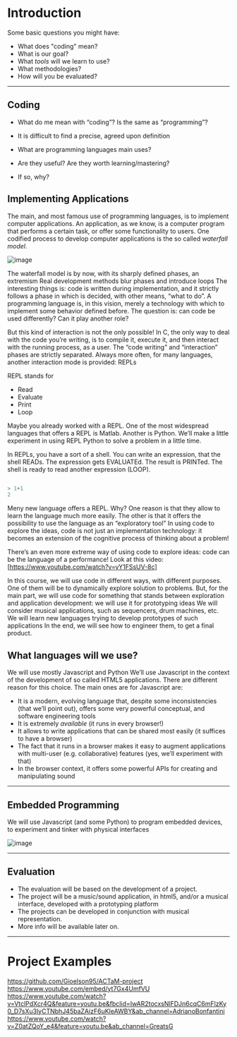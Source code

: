 # Introduction

Some basic questions you might have:

* What does "coding" mean?
* What is our goal?
* What _tools_ will we learn to use?
* What methodologies?
* How will you be evaluated?

---

## Coding

* What do me mean with “coding”? Is the same as “programming”?

* It is difficult to find a precise, agreed upon definition

* What are programming languages main uses?
* Are they useful? Are they worth learning/mastering?
* If so, why?

## Implementing Applications

The main, and most famous use of programming languages, is to implement computer applications.
An application, as we know, is a computer program that performs a certain task, or offer some functionality to users.
One codified process to develop computer applications is the so called _waterfall model_.

![image](https://github.com/fbrusch/actam_2023_2024/assets/1415376/9c03aa32-c92d-4a5c-befb-eed72da9fd8b)

The waterfall model is by now, with its sharply defined phases, an extremism
Real development methods blur phases and introduce loops
The interesting things is: code is written during implementation, and it strictly follows a phase in which is decided, with other means, “what to do”.
A programming language is, in this vision, merely a technology with which to implement some behavior defined before.
The question is: can code be used differently? Can it play another role?

But this kind of interaction is not the only possible!
In C, the only way to deal with the code you’re writing, is to compile it, execute it, and then interact with the running process, as a user. The “code writing” and “interaction” phases are strictly separated. 
Always more often, for many languages, another interaction mode is provided: REPLs

REPL stands for
* Read
* Evaluate
* Print
* Loop

Maybe you already worked with a REPL. One of the most widespread languages that offers a REPL is Matlab.
Another is Python. We’ll make a little experiment in using REPL Python to solve a problem in a little time.

In REPLs, you have a sort of a shell.
You can write an expression, that the shell READs.
The expression gets EVALUATEd.
The result is PRINTed.
The shell is ready to read another expression (LOOP).

```python

> 1+1
2
```
Meny new language offers a REPL. Why?
One reason is that they allow to learn the language much more easily.
The other is that it offers the possibility to use the language as an “exploratory tool”
In using code to explore the ideas, code is not just an implementation technology: it becomes an extension of the cognitive process of thinking about a problem!

There’s an even more extreme way of using code to explore ideas: code can be the language of a performance! Look at this video:
[https://www.youtube.com/watch?v=yY1FSsUV-8c]

In this course, we will use code in different ways, with different purposes.
One of them will be to dynamically explore solution to problems.
But, for the main part, we will use code for something that stands between exploration and application development: we will use it for prototyping ideas
We will consider musical applications, such as sequencers, drum machines, etc.
We will learn new languages trying to develop prototypes of such applications
In the end, we will see how to engineer them, to get a final product.

## What languages will we use?

We will use mostly Javascript and Python
We’ll use Javascript in the context of the development of so called HTML5 applications.
There are different reason for this choice. The main ones are for Javascript are:
* It is a modern, evolving language that, despite some inconsistencies (that we’ll point out), offers some very powerful conceptual, and software engineering tools
* It is extremely _available_ (it runs in every browser!) 
* It allows to write applications that can be shared most easily (it suffices to have a browser)
* The fact that it runs in a browser makes it easy to augment applications with multi-user (e.g. collaborative) features (yes, we’ll experiment with that)
* In the browser context, it offers some powerful APIs for creating and manipulating sound


---

## Embedded Programming

We will use Javascript (and some Python) to program embedded devices, to experiment and tinker with physical interfaces

![image](https://github.com/fbrusch/actam_2023_2024/assets/1415376/a51c8711-3a01-4ee5-950e-bf351fc95020)

---

## Evaluation

* The evaluation will be based on the development of a project.
* The project will be a music/sound application, in html5, and/or a musical interface, developed with a prototyping platform
* The projects can be developed in conjunction with musical representation.
* More info will be available later on.

----

# Project Examples

https://github.com/Gioelson95/ACTaM-project
https://www.youtube.com/embed/yt7Gx4UmfVU
https://www.youtube.com/watch?v=VtclPdXcr4Q&feature=youtu.be&fbclid=IwAR2tocxsNlFDJn6cqC6mFlzKy0_D7sXu3lyCTNbhJ45baZAizF6uKleAWBY&ab_channel=AdrianoBonfantini
https://www.youtube.com/watch?v=Z0atZQoY_e4&feature=youtu.be&ab_channel=GreatsG







